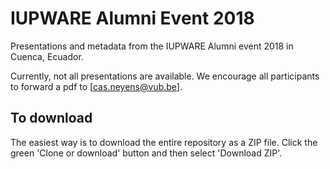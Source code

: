 # IUPWARE Alumni Event 2018
Presentations and metadata from the IUPWARE Alumni event 2018 in Cuenca, Ecuador.

Currently, not all presentations are available. We encourage all participants to forward a pdf to [cas.neyens@vub.be].

## To download
The easiest way is to download the entire repository as a ZIP file. Click the green 'Clone or download' button and then select 'Download ZIP'.
